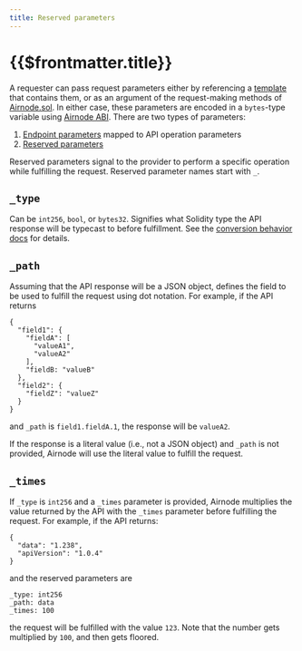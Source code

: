```yaml
---
title: Reserved parameters
---
```


# {{$frontmatter.title}}

<TocHeader />
<TOC class="table-of-contents" :include-level="[2,3]" />

A requester can pass request parameters either by referencing a [template](../protocols/request-response/template.md) that contains them, or as an argument of the request-making methods of [Airnode.sol](../protocols/request-response/general-structure.md#airnodesol).
In either case, these parameters are encoded in a `bytes`-type variable using [Airnode ABI](airnode-abi-specifications.md).
There are two types of parameters:

1. [Endpoint parameters](ois.md#_5-5-parameters) mapped to API operation parameters
2. [Reserved parameters](ois.md#_5-4-reservedparameters)

Reserved parameters signal to the provider to perform a specific operation while fulfilling the request.
Reserved parameter names start with `_`.

## `_type`

Can be `int256`, `bool`, or `bytes32`.
Signifies what Solidity type the API response will be typecast to before fulfillment.
See the [conversion behavior docs](https://github.com/api3dao/airnode/tree/pre-alpha/packages/adapter#conversion-behaviour) for details.

## `_path`

Assuming that the API response will be a JSON object, defines the field to be used to fulfill the request using dot notation.
For example, if the API returns
```
{
  "field1": {
    "fieldA": [
      "valueA1",
      "valueA2"
    ],
    "fieldB: "valueB"
  },
  "field2": {
    "fieldZ": "valueZ"
  }
}
```
and `_path` is `field1.fieldA.1`, the response will be `valueA2`.

If the response is a literal value (i.e., not a JSON object) and `_path` is not provided, Airnode will use the literal value to fulfill the request.

## `_times`

If `_type` is `int256` and a `_times` parameter is provided, Airnode multiplies the value returned by the API with the `_times` parameter before fulfilling the request.
For example, if the API returns:
```
{
  "data": "1.238",
  "apiVersion": "1.0.4"
}
```
and the reserved parameters are
```
_type: int256
_path: data
_times: 100
```
the request will be fulfilled with the value `123`.
Note that the number gets multiplied by `100`, and then gets floored.
